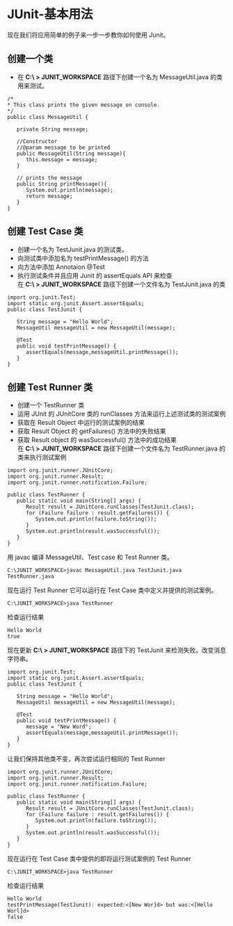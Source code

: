 # JUnit-基本用法 #
现在我们将应用简单的例子来一步一步教你如何使用 Junit。  
## 创建一个类 ##
- 在  **C:\ > JUNIT_WORKSPACE** 路径下创建一个名为 MessageUtil.java 的类用来测试。  
```
/*
* This class prints the given message on console.
*/
public class MessageUtil {

   private String message;

   //Constructor
   //@param message to be printed
   public MessageUtil(String message){
      this.message = message;
   }
      
   // prints the message
   public String printMessage(){
      System.out.println(message);
      return message;
   }   
}  
```  
## 创建 Test Case 类 ##
- 创建一个名为 TestJunit.java 的测试类。
- 向测试类中添加名为  testPrintMessage() 的方法
- 向方法中添加 Annotaion @Test
- 执行测试条件并且应用 Junit 的 assertEquals API 来检查  
在 **C:\ > JUNIT_WORKSPACE** 路径下创建一个文件名为 TestJunit.java 的类  
```
import org.junit.Test;
import static org.junit.Assert.assertEquals;
public class TestJunit {
	
   String message = "Hello World";	
   MessageUtil messageUtil = new MessageUtil(message);

   @Test
   public void testPrintMessage() {
      assertEquals(message,messageUtil.printMessage());
   }
}
```  
## 创建 Test Runner 类 ##
- 创建一个 TestRunner 类
- 运用 JUnit 的 JUnitCore 类的 runClasses 方法来运行上述测试类的测试案例  
- 获取在 Result Object 中运行的测试案例的结果
- 获取 Result Object 的 getFailures() 方法中的失败结果
- 获取 Result object 的 wasSuccessful() 方法中的成功结果  
在 **C:\ > JUNIT_WORKSPACE** 路径下创建一个文件名为  TestRunner.java 的类来执行测试案例  
```
import org.junit.runner.JUnitCore;
import org.junit.runner.Result;
import org.junit.runner.notification.Failure;

public class TestRunner {
   public static void main(String[] args) {
      Result result = JUnitCore.runClasses(TestJunit.class);
      for (Failure failure : result.getFailures()) {
         System.out.println(failure.toString());
      }
      System.out.println(result.wasSuccessful());
   }
}  	
```   
用 javac 编译 MessageUtil、Test case 和 Test Runner 类。
```
C:\JUNIT_WORKSPACE>javac MessageUtil.java TestJunit.java TestRunner.java
```  
现在运行 Test Runner 它可以运行在 Test Case 类中定义并提供的测试案例。  
```
C:\JUNIT_WORKSPACE>java TestRunner
```  
检查运行结果  
```
Hello World
true
```  
现在更新 **C:\ > JUNIT_WORKSPACE** 路径下的 TestJunit 来检测失败。改变消息字符串。  
```
import org.junit.Test;
import static org.junit.Assert.assertEquals;
public class TestJunit {
	
   String message = "Hello World";	
   MessageUtil messageUtil = new MessageUtil(message);

   @Test
   public void testPrintMessage() {
      message = "New Word";
      assertEquals(message,messageUtil.printMessage());
   }
}
```  
让我们保持其他类不变，再次尝试运行相同的 Test Runner  
```
import org.junit.runner.JUnitCore;
import org.junit.runner.Result;
import org.junit.runner.notification.Failure;

public class TestRunner {
   public static void main(String[] args) {
      Result result = JUnitCore.runClasses(TestJunit.class);
      for (Failure failure : result.getFailures()) {
         System.out.println(failure.toString());
      }
      System.out.println(result.wasSuccessful());
   }
}
```  
现在运行在 Test Case 类中提供的即将运行测试案例的 Test Runner  
```
C:\JUNIT_WORKSPACE>java TestRunner
```  
检查运行结果  
```
Hello World
testPrintMessage(TestJunit): expected:<[New Wor]d> but was:<[Hello Worl]d>
false
```  
